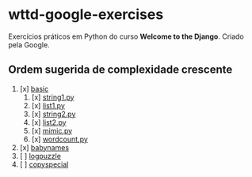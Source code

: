 # wttd-google-exercises

Exercícios práticos em Python do curso **Welcome to the Django**. Criado pela Google.

## Ordem sugerida de complexidade crescente

1. [x] [basic](/basic/)
    1. [x] [string1.py](/basic/string1.py)
    2. [x] [list1.py](/basic/list1.py)
    3. [x] [string2.py](/basic/string2.py)
    4. [x] [list2.py](/basic/list2.py)
    5. [x] [mimic.py](/basic/mimic.py)
    6. [x] [wordcount.py](/basic/wordcount.py)
2. [x] [babynames](/babynames/)
3. [ ] [logpuzzle](/logpuzzle/)
4. [ ] [copyspecial](/copyspecial/)
